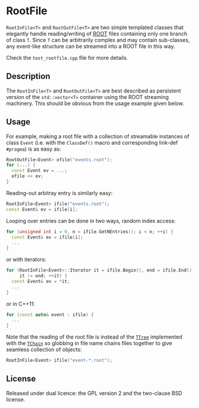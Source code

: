 RootFile
===

`RootInFile<T>` and `RootOutFile<T>` are two simple templated classes that
elegantly handle reading/writing of [ROOT](http://root.cern.ch) files
containing only one branch of class `T`. Since `T` can be arbitrarily complex
and may contain sub-classes, any event-like structure can be streamed into a
ROOT file in this way.

Check the `test_rootfile.cpp` file for more details.



## Description

The `RootInFile<T>` and `RootOutFile<T>` are best described as persistent
version of the `std::vector<T>` container using the ROOT streaming machinery.
This should be obvious from the usage example given below.



## Usage

For example, making a root file with a collection of streamable instances of
class `Event` (i.e. with the `ClassDef()` macro and corresponding link-def
`#pragma`) is as easy as:
```c++
RootOutFile<Event> ofile("events.root");
for (...) {
  const Event ev = ...;
  ofile << ev;
}
```

Reading-out arbitray entry is similarly easy:
```c++
RootInFile<Event> ifile("events.root");
const Event& ev = ifile[i];
```

Looping over entries can be done in two ways, random index access:
```c++
for (unsigned int i = 0, n = ifile.GetNEntries(); i < n; ++i) {
  const Event& ev = ifile[i];
  ...
}
```
or with iterators:
```c++
for (RootInFile<Event>::Iterator it = ifile.Begin(), end = ifile.End();
     it != end; ++it) {
  const Event& ev = *it;
  ...
}
```
or in C++11:
```c++
for (const auto& event : ifile) {
  ...
}
```

Note that the reading of the root file is instead of the
[`TTree`](http://root.cern.ch/root/html/TTree.html) implemented with the
[`TChain`](http://root.cern.ch/root/html/TChain.html) so globbing in file name
chains files together to give seamless collection of objects:
```c++
RootInFile<Event> ifile("event-*.root");
```



## License

Released under dual licence: the GPL version 2 and the two-clause BSD license.
